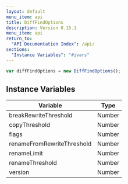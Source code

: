```yaml
---
layout: default
menu_item: api
title: DiffFindOptions
description: Version 0.15.1
menu_item: api
return_to:
  "API Documentation Index": /api/
sections:
  "Instance Variables": "#ivars"
---
```


```js
var diffFindOptions = new DiffFindOptions();
```

## <a name="ivars"></a>Instance Variables

| Variable | Type |
| --- | --- |
| <a name="breakRewriteThreshold"></a>breakRewriteThreshold | Number |
| <a name="copyThreshold"></a>copyThreshold | Number |
| <a name="flags"></a>flags | Number |
| <a name="renameFromRewriteThreshold"></a>renameFromRewriteThreshold | Number |
| <a name="renameLimit"></a>renameLimit | Number |
| <a name="renameThreshold"></a>renameThreshold | Number |
| <a name="version"></a>version | Number |

